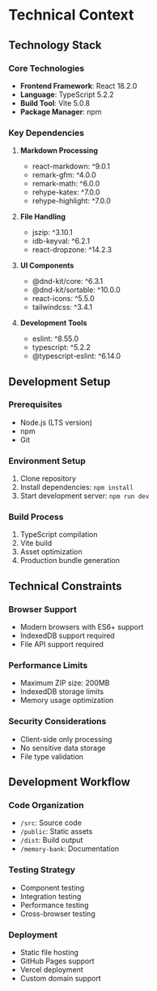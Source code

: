 # Technical Context

## Technology Stack

### Core Technologies
- **Frontend Framework**: React 18.2.0
- **Language**: TypeScript 5.2.2
- **Build Tool**: Vite 5.0.8
- **Package Manager**: npm

### Key Dependencies
1. **Markdown Processing**
   - react-markdown: ^9.0.1
   - remark-gfm: ^4.0.0
   - remark-math: ^6.0.0
   - rehype-katex: ^7.0.0
   - rehype-highlight: ^7.0.0

2. **File Handling**
   - jszip: ^3.10.1
   - idb-keyval: ^6.2.1
   - react-dropzone: ^14.2.3

3. **UI Components**
   - @dnd-kit/core: ^6.3.1
   - @dnd-kit/sortable: ^10.0.0
   - react-icons: ^5.5.0
   - tailwindcss: ^3.4.1

4. **Development Tools**
   - eslint: ^8.55.0
   - typescript: ^5.2.2
   - @typescript-eslint: ^6.14.0

## Development Setup

### Prerequisites
- Node.js (LTS version)
- npm
- Git

### Environment Setup
1. Clone repository
2. Install dependencies: `npm install`
3. Start development server: `npm run dev`

### Build Process
1. TypeScript compilation
2. Vite build
3. Asset optimization
4. Production bundle generation

## Technical Constraints

### Browser Support
- Modern browsers with ES6+ support
- IndexedDB support required
- File API support required

### Performance Limits
- Maximum ZIP size: 200MB
- IndexedDB storage limits
- Memory usage optimization

### Security Considerations
- Client-side only processing
- No sensitive data storage
- File type validation

## Development Workflow

### Code Organization
- `/src`: Source code
- `/public`: Static assets
- `/dist`: Build output
- `/memory-bank`: Documentation

### Testing Strategy
- Component testing
- Integration testing
- Performance testing
- Cross-browser testing

### Deployment
- Static file hosting
- GitHub Pages support
- Vercel deployment
- Custom domain support 